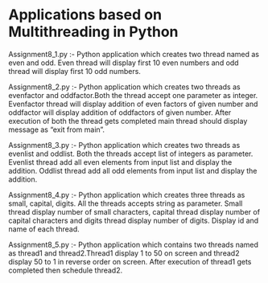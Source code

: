 # Applications based on Multithreading in Python

Assignment8_1.py :- Python application which creates two thread named as even and odd. Even thread will display first 10 even numbers and odd thread will display first 10 odd numbers.

Assignment8_2.py :- Python application which creates two threads as evenfactor and oddfactor.Both the thread accept one parameter as integer. Evenfactor thread will display addition of even factors of given number and oddfactor will display addition of oddfactors of given number. After execution of both the thread gets completed main thread should display message as “exit from main”.

Assignment8_3.py :- Python application which creates two threads as evenlist and oddlist. Both the threads accept list of integers as parameter. Evenlist thread add all even elements from input list and display the addition. Oddlist thread add all odd elements from input list and display the addition.

Assignment8_4.py :- Python application which creates three threads as small, capital, digits. All the threads accepts string as parameter. Small thread display number of small characters, capital thread display number of capital characters and digits thread display number of digits. Display id and name of each thread.

Assignment8_5.py :- Python application which contains two threads named as thread1 and thread2.Thread1 display 1 to 50 on screen and thread2 display 50 to 1 in reverse order on screen. After execution of thread1 gets completed then schedule thread2.
